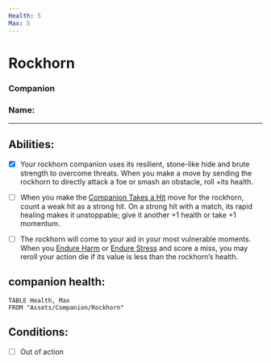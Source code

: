 ```yaml
---
Health: 5
Max: 5
---
```

# Rockhorn
### Companion
### Name:
<hr>

## Abilities:
- [x] Your rockhorn companion uses its resilient, stone-like hide and brute strength to overcome threats. When you make a move by sending the rockhorn to directly attack a foe or smash an obstacle, roll +its health.

- [ ] When you make the [Companion Takes a Hit](Moves/suffer/companion_takes_a_hit) move for the rockhorn, count a weak hit as a strong hit. On a strong hit with a match, its rapid healing makes it unstoppable; give it another +1 health or take +1 momentum.

- [ ] The rockhorn will come to your aid in your most vulnerable moments. When you [Endure Harm](Moves/suffer/endure_harm) or [Endure Stress](Moves/suffer/endure_stress) and score a miss, you may reroll your action die if its value is less than the rockhorn’s health.

## companion health:
```dataview
TABLE Health, Max
FROM "Assets/Companion/Rockhorn"
```
## Conditions:
- [ ] Out of action
